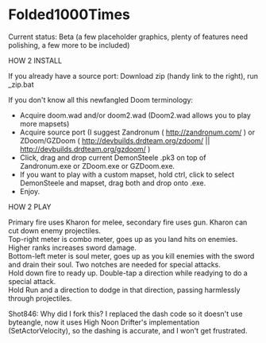 Folded1000Times
===============

Current status: Beta (a few placeholder graphics, plenty of features need polishing, a few more to be included)

HOW 2 INSTALL

If you already have a source port: Download zip (handy link to the right), run _zip.bat

If you don't know all this newfangled Doom terminology:
- Acquire doom.wad and/or doom2.wad (Doom2.wad allows you to play more mapsets)
- Acquire source port (I suggest Zandronum ( http://zandronum.com/ ) or ZDoom/GZDoom ( http://devbuilds.drdteam.org/zdoom/ || http://devbuilds.drdteam.org/gzdoom/ )
- Click, drag and drop current DemonSteele .pk3 on top of Zandronum.exe or ZDoom.exe or GZDoom.exe.
- If you want to play with a custom mapset, hold ctrl, click to select DemonSteele and mapset, drag both and drop onto .exe.
- Enjoy.

HOW 2 PLAY

Primary fire uses Kharon for melee, secondary fire uses gun. Kharon can cut down enemy projectiles.<br>
Top-right meter is combo meter, goes up as you land hits on enemies. Higher ranks increases sword damage.<br>
Bottom-left meter is soul meter, goes up as you kill enemies with the sword and drain their soul. Two notches are needed for special attacks.<br>
Hold down fire to ready up. Double-tap a direction while readying to do a special attack.<br>
Hold Run and a direction to dodge in that direction, passing harmlessly through projectiles.<br>


Shot846:
Why did I fork this? I replaced the dash code so it doesn't use byteangle, now it uses High Noon Drifter's implementation (SetActorVelocity), so the dashing is accurate, and I won't get frustrated.
